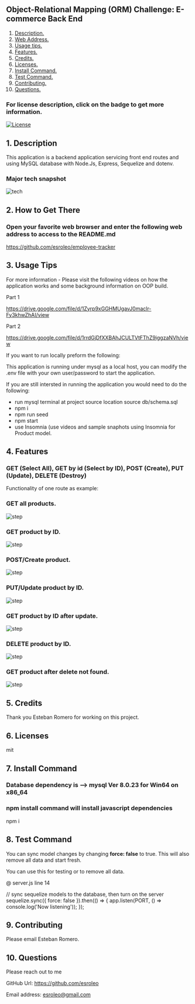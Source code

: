 ## Object-Relational Mapping (ORM) Challenge: E-commerce Back End

1. [ Description. ](#desc)
2. [ Web Address. ](#web-address)
3. [ Usage tips. ](#usage)
4. [ Features. ](#features)
5. [ Credits. ](#credits)
6. [ Licenses. ](#licenses)
7. [ Install Command. ](#commandInstall)
8. [ Test Command. ](#commandTest)
9. [ Contributing. ](#contributing)
9. [ Questions. ](#questions)

### For license description, click on the badge to get more information.
[![License](https://img.shields.io/badge/License-MIT%20-blue.svg)](https://opensource.org/licenses/mit)

<a name="desc"></a>
## 1. Description

This application is a backend application servicing front end routes and using MySQL database with Node.Js, Express, Sequelize and dotenv.

### Major tech snapshot

![tech](./assets/images/code-used.JPG?raw=true "code-used.JPG")

<a name="web-address"></a>
## 2. How to Get There

### Open your favorite web browser and enter the following web address to access to the README.md

https://github.com/esroleo/employee-tracker


<a name="usage"></a>
## 3. Usage Tips

For more information - Please visit the following videos on how the application works and some background information on OOP build.

Part 1

https://drive.google.com/file/d/1Zyrp9xGGHMUgavJ0maclr-Fy3khwZhAI/view


Part 2

https://drive.google.com/file/d/1rrdGjDfXXBAhJCULTVtFThZ9iggzaNVh/view

If you want to run locally preform the following:

This application is running under mysql as a local host, you can modify the .env file with your own user/password to start the application.

If you are still intersted in running the application you would need to do the following:
* run mysql terminal at project source location
  source db/schema.sql
* npm i
* npm run seed
* npm start
* use Insomnia (use videos and sample snaphots using Insomnia for Product model.

<a name="features"></a>
## 4. Features

### GET (Select All), GET by id (Select by ID), POST (Create), PUT (Update), DELETE (Destroy)

Functionality of one route as example:

### GET all products.

![step](./assets/images/insomnia_get_all_products.JPG?raw=true "insomnia_get_all_products.JPG")

### GET product by ID.

![step](./assets/images/insomnia_get_all_products_by_id.JPG?raw=true "insomnia_get_all_products_by_id.JPG")

### POST/Create product.

![step](./assets/images/insomnia_post_create_product.JPG?raw=true "insomnia_post_create_product.JPG")

### PUT/Update product by ID.

![step](./assets/images/insomnia_put_update.JPG?raw=true "insomnia_put_update.JPG")

### GET product by ID after update.

![step](./assets/images/insomnia_get_all_products_by_id_updated.JPG?raw=true "insomnia_get_all_products_by_id_updated.JPG")

### DELETE product by ID.

![step](./assets/images/insomnia_delete_by_id.JPG?raw=true "insomnia_delete_by_id.JPG")

### GET product after delete not found.

![step](./assets/images/insomnia_get_all_products_by_id_notfound.JPG?raw=true "insomnia_get_all_products_by_id_notfound.JPG")



<a name="credits"></a>
## 5. Credits

Thank you Esteban Romero for working on this project.

<a name="licenses"></a>
## 6. Licenses

mit

<a name="commandInstall"></a>
## 7. Install Command

### Database dependency is --> mysql Ver 8.0.23 for Win64 on x86_64  
### npm install command will install javascript dependencies

npm i

<a name="commandTest"></a>
## 8. Test Command

You can sync model changes by changing **force: false** to true. This will also remove all data and start fresh.

You can use this for testing or to remove all data.

@ server.js line 14

// sync sequelize models to the database, then turn on the server
sequelize.sync({ force: false }).then(() => {
  app.listen(PORT, () => console.log('Now listening'));
});


<a name="contributing"></a>
## 9. Contributing

Please email Esteban Romero.

<a name="questions"></a>
## 10. Questions

Please reach out to me

GitHub Url: https://github.com/esroleo

Email address: esroleo@gmail.com

